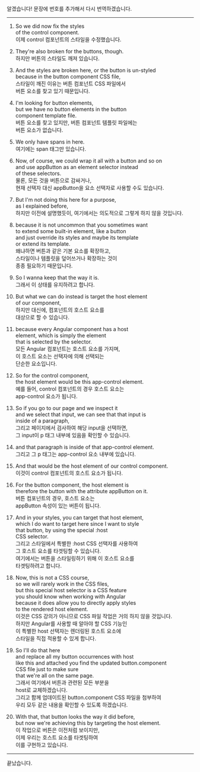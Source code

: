 알겠습니다! 문장에 번호를 추가해서 다시 번역하겠습니다.

---

1. So we did now fix the styles  
   of the control component.  
   이제 control 컴포넌트의 스타일을 수정했습니다.

2. They're also broken for the buttons, though.  
   하지만 버튼의 스타일도 깨져 있습니다.

3. And the styles are broken here, or the button is un-styled  
   because in the button component CSS file,  
   스타일이 깨진 이유는 버튼 컴포넌트 CSS 파일에서  
   버튼 요소를 찾고 있기 때문입니다.

4. I'm looking for button elements,  
   but we have no button elements in the button  
   component template file.  
   버튼 요소를 찾고 있지만, 버튼 컴포넌트 템플릿 파일에는  
   버튼 요소가 없습니다.

5. We only have spans in here.  
   여기에는 span 태그만 있습니다.

6. Now, of course, we could wrap it all with a button and so on  
   and use appButton as an element selector instead  
   of these selectors.  
   물론, 모든 것을 버튼으로 감싸거나,  
   현재 선택자 대신 appButton을 요소 선택자로 사용할 수도 있습니다.

7. But I'm not doing this here for a purpose,  
   as I explained before,  
   하지만 이전에 설명했듯이, 여기에서는 의도적으로 그렇게 하지 않을 것입니다.

8. because it is not uncommon that you sometimes want  
   to extend some built-in element, like a button  
   and just override its styles and maybe its template  
   or extend its template.  
   왜냐하면 버튼과 같은 기본 요소를 확장하고,  
   스타일이나 템플릿을 덮어쓰거나 확장하는 것이  
   종종 필요하기 때문입니다.

9. So I wanna keep that the way it is.  
   그래서 이 상태를 유지하려고 합니다.

10. But what we can do instead is target the host element  
    of our component,  
    하지만 대신에, 컴포넌트의 호스트 요소를  
    대상으로 할 수 있습니다.

11. because every Angular component has a host  
    element, which is simply the element  
    that is selected by the selector.  
    모든 Angular 컴포넌트는 호스트 요소를 가지며,  
    이 호스트 요소는 선택자에 의해 선택되는  
    단순한 요소입니다.

12. So for the control component,  
    the host element would be this app-control element.  
    예를 들어, control 컴포넌트의 경우 호스트 요소는  
    app-control 요소가 됩니다.

13. So if you go to our page and we inspect it  
    and we select that input, we can see that that input is  
    inside of a paragraph,  
    그리고 페이지에서 검사하여 해당 input을 선택하면,  
    그 input이 p 태그 내부에 있음을 확인할 수 있습니다.

14. and that paragraph is inside of that app-control element.  
    그리고 그 p 태그는 app-control 요소 내부에 있습니다.

15. And that would be the host element of our control component.  
    이것이 control 컴포넌트의 호스트 요소가 됩니다.

16. For the button component, the host element is  
    therefore the button with the attribute appButton on it.  
    버튼 컴포넌트의 경우, 호스트 요소는  
    appButton 속성이 있는 버튼이 됩니다.

17. And in your styles, you can target that host element,  
    which I do want to target here since I want to style  
    that button, by using the special :host  
    CSS selector.  
    그리고 스타일에서 특별한 :host CSS 선택자를 사용하여  
    그 호스트 요소를 타겟팅할 수 있습니다.  
    여기에서는 버튼을 스타일링하기 위해 이 호스트 요소를  
    타겟팅하려고 합니다.

18. Now, this is not a CSS course,  
    so we will rarely work in the CSS files,  
    but this special host selector is a CSS feature  
    you should know when working with Angular  
    because it does allow you to directly apply styles  
    to the rendered host element.  
    이것은 CSS 강의가 아니므로 CSS 파일 작업은 거의 하지 않을 것입니다.  
    하지만 Angular를 사용할 때 알아야 할 CSS 기능인  
    이 특별한 host 선택자는 렌더링된 호스트 요소에  
    스타일을 직접 적용할 수 있게 합니다.

19. So I'll do that here  
    and replace all my button occurrences with host  
    like this and attached you find the updated button.component  
    CSS file just to make sure  
    that we're all on the same page.  
    그래서 여기에서 버튼과 관련된 모든 부분을  
    host로 교체하겠습니다.  
    그리고 함께 업데이트된 button.component CSS 파일을 첨부하여  
    우리 모두 같은 내용을 확인할 수 있도록 하겠습니다.

20. With that, that button looks the way it did before,  
    but now we're achieving this by targeting the host element.  
    이 작업으로 버튼은 이전처럼 보이지만,  
    이제 우리는 호스트 요소를 타겟팅하여  
    이를 구현하고 있습니다.

---

끝났습니다.
